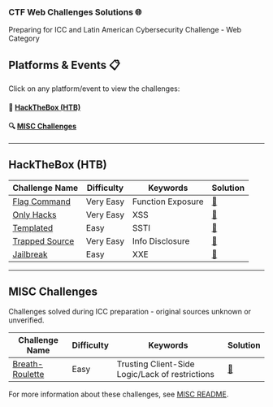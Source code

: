 ### CTF Web Challenges Solutions 🌐

Preparing for ICC and Latin American Cybersecurity Challenge - Web Category

## Platforms & Events 📋

Click on any platform/event to view the challenges:

#### 🎯 [HackTheBox (HTB)](#hackthebox-htb)
#### 🔍 [MISC Challenges](#misc-challenges)

---

## HackTheBox (HTB)

| Challenge Name                                       | Difficulty | Keywords          | Solution                                |
| ---------------------------------------------------- | ---------- | ----------------- | --------------------------------------- |
| [Flag Command](./HTB/Flag%20Command/solution.md)     | Very Easy  | Function Exposure | [📝](./HTB/Flag%20Command/solution.md)   |
| [Only Hacks](./HTB/Only%20Hacks/solution.md)         | Very Easy  | XSS               | [📝](./HTB/Only%20Hacks/solution.md)     |
| [Templated](./HTB/Templated/solution.md)             | Easy       | SSTI              | [📝](./HTB/Templated/solution.md)        |
| [Trapped Source](./HTB/Trapped%20Source/solution.md) | Very Easy  | Info Disclosure   | [📝](./HTB/Trapped%20Source/solution.md) |
| [Jailbreak](./HTB/Jailbreak/solution.md)             | Easy       | XXE               | [📝](./HTB/Jailbreak/solution.md)        |

---

## MISC Challenges

Challenges solved during ICC preparation - original sources unknown or unverified.

| Challenge Name                                        | Difficulty | Keywords | Solution                                |
| ----------------------------------------------------- | ---------- | -------- | --------------------------------------- |
| [Breath-Roulette](./MISC/Breath-Roulette/solution.md) | Easy    | Trusting Client-Side Logic/Lack of restrictions      | [📝](./MISC/Breath-Roulette/solution.md) |

For more information about these challenges, see [MISC README](./MISC/README.md).

